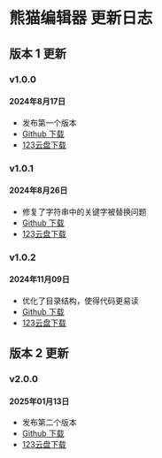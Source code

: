 # 熊猫编辑器 更新日志

## 版本 1 更新

### v1.0.0
#### 2024年8月17日
- 发布第一个版本
- [Github 下载](https://github.com/cxfjh/PandaEditor/releases/tag/v1.0.0)
- [123云盘下载](https://www.123pan.com/s/IzrNjv-cAd7A)

### v1.0.1
#### 2024年8月26日
- 修复了字符串中的关键字被替换问题
- [Github 下载](https://github.com/cxfjh/PandaEditor/releases/tag/v1.0.1)
- [123云盘下载](https://www.123pan.com/s/IzrNjv-cAd7A)

### v1.0.2
#### 2024年11月09日
- 优化了目录结构，使得代码更易读
- [Github 下载](https://github.com/cxfjh/PandaEditor/releases/tag/v1.0.2)
- [123云盘下载](https://www.123pan.com/s/IzrNjv-cAd7A)


## 版本 2 更新

### v2.0.0
#### 2025年01月13日
- 发布第二个版本
- [Github 下载](https://github.com/cxfjh/PandaEditor/releases/tag/v2.0.0)
- [123云盘下载](https://www.123pan.com/s/IzrNjv-cAd7A)